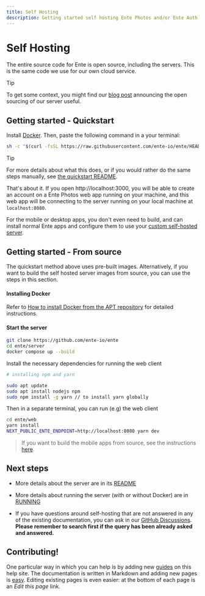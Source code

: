 ```yaml
---
title: Self Hosting
description: Getting started self hosting Ente Photos and/or Ente Auth
---
```


# Self Hosting

The entire source code for Ente is open source, including the servers. This is
the same code we use for our own cloud service.

> [!TIP]
>
> To get some context, you might find our
> [blog post](https://ente.io/blog/open-sourcing-our-server/) announcing the
> open sourcing of our server useful.

## Getting started - Quickstart

Install [Docker](https://www.docker.com). Then, paste the following command in a
your terminal:

```sh
sh -c "$(curl -fsSL https://raw.githubusercontent.com/ente-io/ente/HEAD/server/quickstart.sh)"
```

> [!TIP]
>
> For more details about what this does, or if you would rather do the same
> steps manually, see [the quickstart
> README](https://github.com/ente-io/ente/blob/main/server/quickstart/README.md).

That's about it. If you open http://localhost:3000, you will be able to create
an account on a Ente Photos web app running on your machine, and this web app
will be connecting to the server running on your local machine at
`localhost:8080`.

For the mobile or desktop apps, you don't even need to build, and can install
normal Ente apps and configure them to use your [custom self-hosted
server](guides/custom-server/).

## Getting started - From source

The quickstart method above uses pre-built images. Alternatively, if you want to build the self
hosted server images from source, you can use the steps in this section.

#### Installing Docker

Refer to [How to install Docker from the APT
repository](https://docs.docker.com/engine/install/ubuntu/#install-using-the-repository)
for detailed instructions.

#### Start the server

```sh
git clone https://github.com/ente-io/ente
cd ente/server
docker compose up --build
```

Install the necessary dependencies for running the web client

```sh
# installing npm and yarn

sudo apt update
sudo apt install nodejs npm
sudo npm install -g yarn // to install yarn globally
```

Then in a separate terminal, you can run (e.g) the web client

```sh
cd ente/web
yarn install
NEXT_PUBLIC_ENTE_ENDPOINT=http://localhost:8080 yarn dev
```

> If you want to build the mobile apps from source, see the instructions
> [here](guides/mobile-build).

## Next steps

- More details about the server are in its
  [README](https://github.com/ente-io/ente/tree/main/server#readme)

- More details about running the server (with or without Docker) are in
  [RUNNING](https://github.com/ente-io/ente/blob/main/server/RUNNING.md)

- If you have questions around self-hosting that are not answered in any of the
  existing documentation, you can ask in our
  [GitHub Discussions](https://github.com/ente-io/ente/discussions). **Please
  remember to search first if the query has been already asked and answered.**

## Contributing!

One particular way in which you can help is by adding new [guides](guides/) on
this help site. The documentation is written in Markdown and adding new pages is
[easy](https://github.com/ente-io/ente/tree/main/docs#readme). Editing existing
pages is even easier: at the bottom of each page is an _Edit this page_ link.

